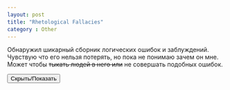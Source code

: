 ```yaml
---
layout: post
title: "Rhetological Fallacies"
category : Other
---
```


Обнаружил шикарный сборник логических ошибок и заблуждений. Чувствую что его нельзя потерять, но пока не понимаю зачем он мне. Может чтобы <strike>тыкать людей в него или</strike> не совершать подобных ошибок. 

<button title="Скрыть/Показать" type="button" onclick="if(document.getElementById('spoiler') .style.display=='none') {document.getElementById('spoiler') .style.display=''}else{document.getElementById('spoiler') .style.display='none'}">Скрыть/Показать</button>
<img id="spoiler" class="thumbnail" style="display:none" src="/assets/data/rhetological_fallacies.png"> 



 